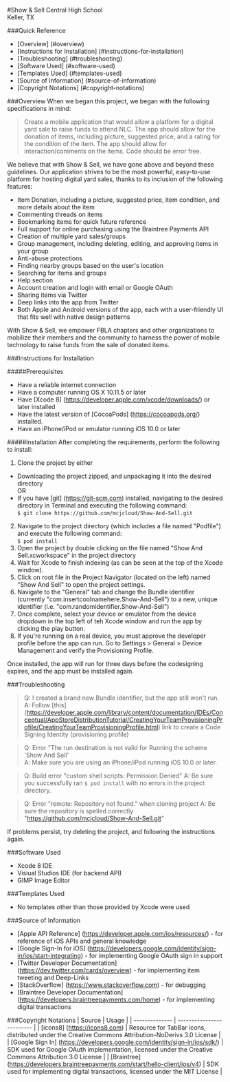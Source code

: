 #Show & Sell
Central High School  
Keller, TX

###Quick Reference
* [Overview] (#overview)
* [Instructions for Installation] (#instructions-for-installation)
* [Troubleshooting] (#troubleshooting)
* [Software Used] (#software-used)
* [Templates Used] (#templates-used)
* [Source of Information] (#source-of-information)
* [Copyright Notations] (#copyright-notations)

###Overview
When we began this project, we began with the following specifications in mind:
>Create a mobile application that would allow a platform for a digital yard sale to raise funds to attend NLC. The app should allow for the donation of items, including picture, suggested price, and a rating for the condition of the item. The app should allow for interaction/comments on the items. Code should be error free.

We believe that with Show & Sell, we have gone above and beyond these guidelines. Our application strives to be the most powerful, easy-to-use platform for hosting digital yard sales, thanks to its inclusion of the following features:

* Item Donation, including a picture, suggested price, item condition, and more details about the item
* Commenting threads on items
* Bookmarking items for quick future reference
* Full support for online purchasing using the Braintree Payments API
* Creation of multiple yard sales/groups
* Group management, including deleting, editing, and approving items in your group
* Anti-abuse protections
* Finding nearby groups based on the user's location
* Searching for items and groups
* Help section
* Account creation and login with email or Google OAuth
* Sharing items via Twitter
* Deep links into the app from Twitter
* Both Apple and Android versions of the app, each with a user-friendly UI that fits well with native design patterns

With Show & Sell, we empower FBLA chapters and other organizations to mobilize their members and the community to harness the power of mobile technology to raise funds from the sale of donated items.


###Instructions for Installation

#####Prerequisites

* Have a reliable internet connection
* Have a computer running OS X 10.11.5 or later
* Have [Xcode 8] (https://developer.apple.com/xcode/downloads/) or later installed
* Have the latest version of [CocoaPods] (https://cocoapods.org/) installed.
* Have an iPhone/iPod or emulator running iOS 10.0 or later

#####Installation
After completing the requirements, perform the following to install:

1. Clone the project by either
  * Downloading the project zipped, and unpackaging it into the desired directory  
  OR
  * If you have [git] (https://git-scm.com) installed, navigating to the desired directory in Terminal and executing the following command:  
  `$ git clone https://github.com/mcjcloud/Show-And-Sell.git`
2. Navigate to the project directory (which includes a file named "Podfile") and execute the following command:  
  `$ pod install` 
3. Open the project by double clicking on the file named "Show And Sell.xcworkspace" in the project directory
4. Wait for Xcode to finish indexing (as can be seen at the top of the Xcode window).
5. Click on root file in the Project Navigator (located on the left) named "Show And Sell" to open the project settings.
6. Navigate to the "General" tab and change the Bundle identifier (currently "com.insertcoolnamehere.Show-And-Sell") to a new, unique identifier (i.e. "com.randomidentifier.Show-And-Sell")
7. Once complete, select your device or emulator from the device dropdown in the top left of teh Xcode window and run the app by clicking the play button.
8. If you're running on a real device, you must approve the developer profile before the app can run. Go to Settings > General > Device Management and verify the Provisioning Profile.

Once installed, the app will run for three days before the codesigning expires, and the app must be installed again.


###Troubleshooting

> Q: I created a brand new Bundle identifier, but the app still won't run.  
> A: Follow [this] (https://developer.apple.com/library/content/documentation/IDEs/Conceptual/AppStoreDistributionTutorial/CreatingYourTeamProvisioningProfile/CreatingYourTeamProvisioningProfile.html) link to create a Code Signing Identity (provisioning profile)

> Q: Error "The run destination is not valid for Running the scheme 'Show And Sell'  
> A: Make sure you are using an iPhone/iPod running iOS 10.0 or later.

> Q: Build error "custom shell scripts: Permission Denied"
> A: Be sure you successfully ran `$ pod install` with no errors in the project directory.

> Q: Error "remote: Repository not found." when cloning project
> A: Be sure the repository is spelled correctly "https://github.com/mcjcloud/Show-And-Sell.git"

If problems persist, try deleting the project, and following the instructions again.


###Software Used
* Xcode 8 IDE
* Visiual Studios IDE (for backend API)
* GIMP Image Editor


###Templates Used
* No templates other than those provided by Xcode were used


###Source of Information
* [Apple API Reference] (https://developer.apple.com/ios/resources/) - for reference of iOS APIs and general knowledge
* [Google Sign-In for iOS] (https://developers.google.com/identity/sign-in/ios/start-integrating) - for implementing Google OAuth sign in support
* [Twitter Developer Documentation] (https://dev.twitter.com/cards/overview) - for implementing item tweeting and Deep-Links
* [StackOverflow] (https://www.stackoverflow.com) - for debugging
* [Braintree Developer Documentation] (https://developers.braintreepayments.com/home) - for implementing digital transactions


###Copyright Notations
| Source         | Usage                     |
| -------------- | ------------------------- |
| [icons8] (https://icons8.com) | Resource for TabBar icons, distributed under the Creative Commons Attribution-NoDerivs 3.0 License |
| [Google Sign In] (https://developers.google.com/identity/sign-in/ios/sdk/) | SDK used for Google OAuth implementation, licensed under the Creative Commons Attribution 3.0 License |
| [Braintree] (https://developers.braintreepayments.com/start/hello-client/ios/v4) | SDK used for implementing digital transactions, licensed under the MIT License |
